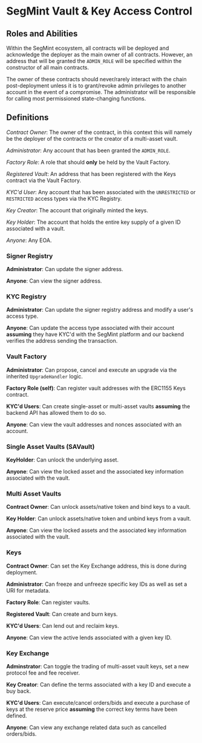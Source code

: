 # SegMint Vault & Key Access Control

## Roles and Abilities

Within the SegMint ecosystem, all contracts will be deployed and acknowledge the deployer as the main owner of all contracts. However, an address that will be granted the `ADMIN_ROLE` will be specified within the constructor of all main contracts.

The owner of these contracts should never/rarely interact with the chain post-deployment unless it is to grant/revoke admin privileges to another account in the event of a compromise. The administrator will be responsible for calling most permissioned state-changing functions.

## Definitions

*Contract Owner*: The owner of the contract, in this context this will namely be the deployer of the contracts or the creator of a multi-asset vault.

*Administrator*: Any account that has been granted the `ADMIN_ROLE`.

*Factory Role*: A role that should **only** be held by the Vault Factory.

*Registered Vault*: An address that has been registered with the Keys contract via the Vault Factory.

*KYC'd User*: Any account that has been associated with the `UNRESTRICTED` or `RESTRICTED` access types via the KYC Registry.

*Key Creator*: The account that originally minted the keys.

*Key Holder*: The account that holds the entire key supply of a given ID associated with a vault.

*Anyone*: Any EOA.

### Signer Registry

**Administrator**: Can update the signer address.

**Anyone**: Can view the signer address.

### KYC Registry

**Administrator**: Can update the signer registry address and modify a user's access type.

**Anyone**: Can update the access type associated with their account **assuming** they have KYC'd with the SegMint platform and our backend verifies the address sending the transaction.

### Vault Factory

**Administrator**: Can propose, cancel and execute an upgrade via the inherited `UpgradeHandler` logic.

**Factory Role (self)**: Can register vault addresses with the ERC1155 Keys contract.

**KYC'd Users**: Can create single-asset or multi-asset vaults **assuming** the backend API has allowed them to do so.

**Anyone**: Can view the vault addresses and nonces associated with an account.

### Single Asset Vaults (SAVault)

**KeyHolder**: Can unlock the underlying asset.

**Anyone**: Can view the locked asset and the associated key information associated with the vault.

### Multi Asset Vaults

**Contract Owner**: Can unlock assets/native token and bind keys to a vault.

**Key Holder**: Can unlock assets/native token and unbind keys from a vault.

**Anyone**: Can view the locked assets and the associated key information associated with the vault.

### Keys

**Contract Owner**: Can set the Key Exchange address, this is done during deployment.

**Administrator**: Can freeze and unfreeze specific key IDs as well as set a URI for metadata.

**Factory Role**: Can register vaults.

**Registered Vault**: Can create and burn keys.

**KYC'd Users**: Can lend out and reclaim keys.

**Anyone**: Can view the active lends associated with a given key ID.

### Key Exchange

**Adminstrator**: Can toggle the trading of multi-asset vault keys, set a new protocol fee and fee receiver.

**Key Creator**: Can define the terms associated with a key ID and execute a buy back.

**KYC'd Users**: Can execute/cancel orders/bids and execute a purchase of keys at the reserve price **assuming** the correct key terms have been defined.

**Anyone**: Can view any exchange related data such as cancelled orders/bids.
